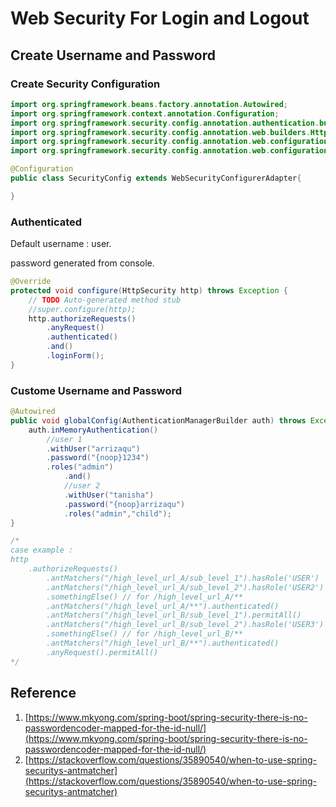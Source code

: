 # Web Security For Login and Logout

## Create Username and Password

### Create Security Configuration

```java
import org.springframework.beans.factory.annotation.Autowired;
import org.springframework.context.annotation.Configuration;
import org.springframework.security.config.annotation.authentication.builders.AuthenticationManagerBuilder;
import org.springframework.security.config.annotation.web.builders.HttpSecurity;
import org.springframework.security.config.annotation.web.configuration.EnableWebSecurity;
import org.springframework.security.config.annotation.web.configuration.WebSecurityConfigurerAdapter;

@Configuration
public class SecurityConfig extends WebSecurityConfigurerAdapter{

}
```

### Authenticated

Default username : user.

password generated from console.

```java
@Override
protected void configure(HttpSecurity http) throws Exception {
    // TODO Auto-generated method stub
    //super.configure(http);
    http.authorizeRequests()
        .anyRequest()
        .authenticated()
        .and()
        .loginForm();
}
```

### Custome Username and Password

```java
@Autowired
public void globalConfig(AuthenticationManagerBuilder auth) throws Exception {
    auth.inMemoryAuthentication()
        //user 1
        .withUser("arrizaqu")
        .password("{noop}1234")
        .roles("admin")
            .and()
            //user 2
            .withUser("tanisha")
            .password("{noop}arrizaqu")
            .roles("admin","child");
}

/*
case example : 
http
    .authorizeRequests()
        .antMatchers("/high_level_url_A/sub_level_1").hasRole('USER')
        .antMatchers("/high_level_url_A/sub_level_2").hasRole('USER2')
        .somethingElse() // for /high_level_url_A/**
        .antMatchers("/high_level_url_A/**").authenticated()
        .antMatchers("/high_level_url_B/sub_level_1").permitAll()
        .antMatchers("/high_level_url_B/sub_level_2").hasRole('USER3')
        .somethingElse() // for /high_level_url_B/**
        .antMatchers("/high_level_url_B/**").authenticated()
        .anyRequest().permitAll()
*/
```

## Reference

1. [https://www.mkyong.com/spring-boot/spring-security-there-is-no-passwordencoder-mapped-for-the-id-null/](https://www.mkyong.com/spring-boot/spring-security-there-is-no-passwordencoder-mapped-for-the-id-null/)
2. [https://stackoverflow.com/questions/35890540/when-to-use-spring-securitys-antmatcher](https://stackoverflow.com/questions/35890540/when-to-use-spring-securitys-antmatcher)



